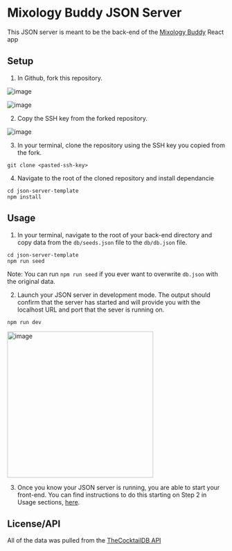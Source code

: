 # Mixology Buddy JSON Server

This JSON server is meant to be the back-end of the [Mixology Buddy](https://github.com/tred237/mixology-buddy) React app

## Setup

1. In Github, fork this repository.

![image](https://user-images.githubusercontent.com/103388556/189546584-8ec5fef7-4d7d-4c47-ae6b-f6e6ae834a69.png)

![image](https://user-images.githubusercontent.com/103388556/189546761-f0f05411-1967-46c7-b081-063bc6951ae0.png)

2. Copy the SSH key from the forked repository.

![image](https://user-images.githubusercontent.com/103388556/189546817-4d32dcbb-e79e-4220-8fc2-c573d21e9cc1.png)
  
3. In your terminal, clone the repository using the SSH key you copied from the fork.
```
git clone <pasted-ssh-key>
```
  
4. Navigate to the root of the cloned repository and install dependancie  
```
cd json-server-template
npm install
```

## Usage
1. In your terminal, navigate to the root of your back-end directory and copy data from the `db/seeds.json` file to the
`db/db.json` file.
```
cd json-server-template
npm run seed
```

Note: You can run `npm run seed` if you ever want to overwrite `db.json` with the original data.

2. Launch your JSON server in development mode. The output should confirm that the server has started and will provide you with the localhost URL and port that the sever is running on.
 ```
 npm run dev
 ```

<img width="337" alt="image" src="https://user-images.githubusercontent.com/103388556/200965932-85812984-3c84-4534-b01e-c34474cbf05a.png">

3. Once you know your JSON server is running, you are able to start your front-end. You can find instructions to do this starting on Step 2 in Usage sections, [here](https://github.com/tred237/mixology-buddy).

## License/API

All of the data was pulled from the [TheCocktailDB API](https://www.thecocktaildb.com/api.php?ref=apilist.fun)
